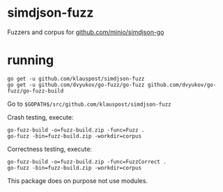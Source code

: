 # simdjson-fuzz
Fuzzers and corpus for [github.com/minio/simdjson-go](https://github.com/minio/simdjson-go)

# running

```
go get -u github.com/klauspost/simdjson-fuzz
go get -u github.com/dvyukov/go-fuzz/go-fuzz github.com/dvyukov/go-fuzz/go-fuzz-build
```

Go to `$GOPATH$/src/github.com/klauspost/simdjson-fuzz`

Crash testing, execute:
```
go-fuzz-build -o=fuzz-build.zip -func=Fuzz .
go-fuzz -bin=fuzz-build.zip -workdir=corpus
```

Correctness testing, execute:
```
go-fuzz-build -o=fuzz-build.zip -func=FuzzCorrect .
go-fuzz -bin=fuzz-build.zip -workdir=corpus
```

This package does on purpose not use modules.
